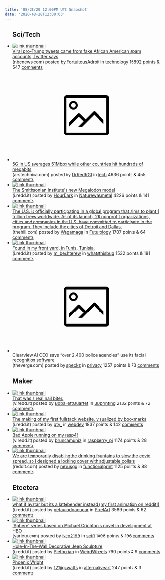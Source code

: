 ```yaml
---
title: '08/28/20 12:00PM UTC Snapshot'
date: '2020-08-28T12:00:03'
---
```

<ul>
<h2>Sci/Tech</h2>

<li><a href='https://www.nbcnews.com/tech/security/viral-pro-trump-tweets-came-fake-african-american-spam-accounts-n1238553'><img src='https://b.thumbs.redditmedia.com/BV2vKtHFewwdMhX4wgsnXuNwvqnNHyXfLacqq2ToDLQ.jpg' alt='link thumbnail'></a><div><div class='linkTitle'><a href='https://www.nbcnews.com/tech/security/viral-pro-trump-tweets-came-fake-african-american-spam-accounts-n1238553'>Viral pro-Trump tweets came from fake African American spam accounts, Twitter says</a></div>(nbcnews.com) posted by <a href='https://www.reddit.com/user/FortuitousAdroit'>FortuitousAdroit</a> in <a href='https://www.reddit.com/r/technology'>technology</a> 16892 points & 547 <a href='https://www.reddit.com/r/technology/comments/ihvza4/viral_protrump_tweets_came_from_fake_african/'>comments</a></div></li>

<li><a href='https://arstechnica.com/information-technology/2020/08/5g-in-us-averages-51mbps-while-other-countries-hit-hundreds-of-megabits/'><svg version='1.1' viewBox='-34 -14 104 64' preserveAspectRatio='xMidYMid meet' xmlns='http://www.w3.org/2000/svg' xmlns:xlink='http://www.w3.org/1999/xlink'>
    <title>link thumbnail</title>
    <path d='M32,4H4A2,2,0,0,0,2,6V30a2,2,0,0,0,2,2H32a2,2,0,0,0,2-2V6A2,2,0,0,0,32,4ZM4,30V6H32V30Z'></path>
    <path d='M8.92,14a3,3,0,1,0-3-3A3,3,0,0,0,8.92,14Zm0-4.6A1.6,1.6,0,1,1,7.33,11,1.6,1.6,0,0,1,8.92,9.41Z'></path>
    <path d='M22.78,15.37l-5.4,5.4-4-4a1,1,0,0,0-1.41,0L5.92,22.9v2.83l6.79-6.79L16,22.18l-3.75,3.75H15l8.45-8.45L30,24V21.18l-5.81-5.81A1,1,0,0,0,22.78,15.37Z'></path>
    </svg></a><div><div class='linkTitle'><a href='https://arstechnica.com/information-technology/2020/08/5g-in-us-averages-51mbps-while-other-countries-hit-hundreds-of-megabits/'>5G in US averages 51Mbps while other countries hit hundreds of megabits</a></div>(arstechnica.com) posted by <a href='https://www.reddit.com/user/DrRedRGI'>DrRedRGI</a> in <a href='https://www.reddit.com/r/tech'>tech</a> 4636 points & 455 <a href='https://www.reddit.com/r/tech/comments/iho0ep/5g_in_us_averages_51mbps_while_other_countries/'>comments</a></div></li>

<li><a href='https://i.redd.it/ysj3ffogalj51.jpg'><img src='https://b.thumbs.redditmedia.com/eUyzMm_7gRLvADHuzArY6qwsN5g1TlIk2_O_cSH9CuU.jpg' alt='link thumbnail'></a><div><div class='linkTitle'><a href='https://i.redd.it/ysj3ffogalj51.jpg'>The Smithsonian Institute's new Megalodon model</a></div>(i.redd.it) posted by <a href='https://www.reddit.com/user/HourDark'>HourDark</a> in <a href='https://www.reddit.com/r/Naturewasmetal'>Naturewasmetal</a> 4226 points & 141 <a href='https://www.reddit.com/r/Naturewasmetal/comments/ihqo5g/the_smithsonian_institutes_new_megalodon_model/'>comments</a></div></li>

<li><a href='https://thehill.com/policy/energy-environment/513994-us-officially-joins-global-trillion-tree-planting-initiative'><img src='https://b.thumbs.redditmedia.com/_qpAmEHfvlAKg1zp9iGaOxTiB36zyFQsR37H9vCfzlM.jpg' alt='link thumbnail'></a><div><div class='linkTitle'><a href='https://thehill.com/policy/energy-environment/513994-us-officially-joins-global-trillion-tree-planting-initiative'>The U.S. is officially participating in a global program that aims to plant 1 trillion trees worldwide. As of its launch, 26 nonprofit organizations, cities and companies in the U.S. have committed to participate in the program. They include the cities of Detroit and Dallas.</a></div>(thehill.com) posted by <a href='https://www.reddit.com/user/Wagamaga'>Wagamaga</a> in <a href='https://www.reddit.com/r/Futurology'>Futurology</a> 1707 points & 64 <a href='https://www.reddit.com/r/Futurology/comments/ihrttv/the_us_is_officially_participating_in_a_global/'>comments</a></div></li>

<li><a href='https://i.redd.it/jt4ofg85kjj51.jpg'><img src='https://b.thumbs.redditmedia.com/ojOkX4gkaBR3oczhaUM_qNkl_iusC2-ZjG3khNibqiA.jpg' alt='link thumbnail'></a><div><div class='linkTitle'><a href='https://i.redd.it/jt4ofg85kjj51.jpg'>Found in my front yard, in Tunis, Tunisia.</a></div>(i.redd.it) posted by <a href='https://www.reddit.com/user/m_bechterew'>m_bechterew</a> in <a href='https://www.reddit.com/r/whatsthisbug'>whatsthisbug</a> 1532 points & 181 <a href='https://www.reddit.com/r/whatsthisbug/comments/ihkeks/found_in_my_front_yard_in_tunis_tunisia/'>comments</a></div></li>

<li><a href='https://www.theverge.com/2020/8/26/21402978/clearview-ai-ceo-interview-2400-police-agencies-facial-recognition'><svg version='1.1' viewBox='-34 -14 104 64' preserveAspectRatio='xMidYMid meet' xmlns='http://www.w3.org/2000/svg' xmlns:xlink='http://www.w3.org/1999/xlink'>
    <title>link thumbnail</title>
    <path d='M32,4H4A2,2,0,0,0,2,6V30a2,2,0,0,0,2,2H32a2,2,0,0,0,2-2V6A2,2,0,0,0,32,4ZM4,30V6H32V30Z'></path>
    <path d='M8.92,14a3,3,0,1,0-3-3A3,3,0,0,0,8.92,14Zm0-4.6A1.6,1.6,0,1,1,7.33,11,1.6,1.6,0,0,1,8.92,9.41Z'></path>
    <path d='M22.78,15.37l-5.4,5.4-4-4a1,1,0,0,0-1.41,0L5.92,22.9v2.83l6.79-6.79L16,22.18l-3.75,3.75H15l8.45-8.45L30,24V21.18l-5.81-5.81A1,1,0,0,0,22.78,15.37Z'></path>
    </svg></a><div><div class='linkTitle'><a href='https://www.theverge.com/2020/8/26/21402978/clearview-ai-ceo-interview-2400-police-agencies-facial-recognition'>Clearview AI CEO says “over 2,400 police agencies” use its facial recognition software</a></div>(theverge.com) posted by <a href='https://www.reddit.com/user/speckz'>speckz</a> in <a href='https://www.reddit.com/r/privacy'>privacy</a> 1257 points & 73 <a href='https://www.reddit.com/r/privacy/comments/ihlufw/clearview_ai_ceo_says_over_2400_police_agencies/'>comments</a></div></li>

<h2>Maker</h2>

<li><a href='https://v.redd.it/vrkciz5nsnj51'><img src='https://b.thumbs.redditmedia.com/bAh73hgug_k-hTQl4eHLMsNyAdRM8iZwnUP12xrBXPA.jpg' alt='link thumbnail'></a><div><div class='linkTitle'><a href='https://v.redd.it/vrkciz5nsnj51'>That was a real nail biter.</a></div>(v.redd.it) posted by <a href='https://www.reddit.com/user/BobaFettQuartet'>BobaFettQuartet</a> in <a href='https://www.reddit.com/r/3Dprinting'>3Dprinting</a> 2132 points & 72 <a href='https://www.reddit.com/r/3Dprinting/comments/ihzcrj/that_was_a_real_nail_biter/'>comments</a></div></li>

<li><a href='https://i.redd.it/m9wz82x07mj51.png'><img src='https://b.thumbs.redditmedia.com/5Bk19B7ld0A5UWEFTBjyuk4pbwdkJerhNtoTZfz3uzc.jpg' alt='link thumbnail'></a><div><div class='linkTitle'><a href='https://i.redd.it/m9wz82x07mj51.png'>The making of my first fullstack website, visualized by bookmarks</a></div>(i.redd.it) posted by <a href='https://www.reddit.com/user/gty_'>gty_</a> in <a href='https://www.reddit.com/r/webdev'>webdev</a> 1837 points & 142 <a href='https://www.reddit.com/r/webdev/comments/ihv77y/the_making_of_my_first_fullstack_website/'>comments</a></div></li>

<li><a href='https://v.redd.it/xacv515rojj51'><img src='https://b.thumbs.redditmedia.com/xR8LR660q8nlDTU-wNw6wKTN6XYmAFiCV4zgrrHQ1bg.jpg' alt='link thumbnail'></a><div><div class='linkTitle'><a href='https://v.redd.it/xacv515rojj51'>Bad Apple running on my rasp4!</a></div>(v.redd.it) posted by <a href='https://www.reddit.com/user/brunoamuniz'>brunoamuniz</a> in <a href='https://www.reddit.com/r/raspberry_pi'>raspberry_pi</a> 1174 points & 28 <a href='https://www.reddit.com/r/raspberry_pi/comments/ihky1u/bad_apple_running_on_my_rasp4/'>comments</a></div></li>

<li><a href='https://www.reddit.com/gallery/ihsxs7'><img src='https://b.thumbs.redditmedia.com/wfHmRcfQGxY0NXXmRWUueTv_-8E1hsKmp4wa4JrApKk.jpg' alt='link thumbnail'></a><div><div class='linkTitle'><a href='https://www.reddit.com/gallery/ihsxs7'>We are temporarily disablingthe drinking fountains to slow the covid spread, so I designed a locking cover with adjustable collars</a></div>(reddit.com) posted by <a href='https://www.reddit.com/user/nexusgx'>nexusgx</a> in <a href='https://www.reddit.com/r/functionalprint'>functionalprint</a> 1125 points & 88 <a href='https://www.reddit.com/r/functionalprint/comments/ihsxs7/we_are_temporarily_disablingthe_drinking/'>comments</a></div></li>

<h2>Etcetera</h2>

<li><a href='https://i.redd.it/casp4s3t1mj51.gif'><img src='https://a.thumbs.redditmedia.com/AHdxH4u23rm_jIQFQlDrZJ2e0BnBWgS9GcTQw4UPdY8.jpg' alt='link thumbnail'></a><div><div class='linkTitle'><a href='https://i.redd.it/casp4s3t1mj51.gif'>what if avatar but its a lattebender instead (my first animation on reddit!)</a></div>(i.redd.it) posted by <a href='https://www.reddit.com/user/petaurodoacucar'>petaurodoacucar</a> in <a href='https://www.reddit.com/r/PixelArt'>PixelArt</a> 3589 points & 62 <a href='https://www.reddit.com/r/PixelArt/comments/ihtual/what_if_avatar_but_its_a_lattebender_instead_my/'>comments</a></div></li>

<li><a href='https://variety.com/2020/tv/news/sphere-hbo-series-westworld-producer-1234751104/'><img src='https://b.thumbs.redditmedia.com/JLPl_nvyU2NIw_2CObGQSnqmKUUMh_YUA92Ggve_YxI.jpg' alt='link thumbnail'></a><div><div class='linkTitle'><a href='https://variety.com/2020/tv/news/sphere-hbo-series-westworld-producer-1234751104/'>‘Sphere’ series based on Michael Crichton's novel in development at HBO</a></div>(variety.com) posted by <a href='https://www.reddit.com/user/Neo2199'>Neo2199</a> in <a href='https://www.reddit.com/r/scifi'>scifi</a> 1098 points & 196 <a href='https://www.reddit.com/r/scifi/comments/ihprpn/sphere_series_based_on_michael_crichtons_novel_in/'>comments</a></div></li>

<li><a href='https://i.redd.it/y5s9ttl5cnj51.jpg'><img src='https://b.thumbs.redditmedia.com/PwmbL9Gvq2iUY61SLpuquaF_p_nMSFg3dIGFYYwNADo.jpg' alt='link thumbnail'></a><div><div class='linkTitle'><a href='https://i.redd.it/y5s9ttl5cnj51.jpg'>Hole-In-The-Wall Decorative Jeep Sculpture</a></div>(i.redd.it) posted by <a href='https://www.reddit.com/user/Plethorian'>Plethorian</a> in <a href='https://www.reddit.com/r/WeirdWheels'>WeirdWheels</a> 790 points & 9 <a href='https://www.reddit.com/r/WeirdWheels/comments/ihxz3o/holeinthewall_decorative_jeep_sculpture/'>comments</a></div></li>

<li><a href='https://i.redd.it/hkpzkm3trlj51.jpg'><img src='https://b.thumbs.redditmedia.com/EOrWJ6Hq4oGI8ipHfqb0RaCo9MtchzGhLXL6cJvI1ro.jpg' alt='link thumbnail'></a><div><div class='linkTitle'><a href='https://i.redd.it/hkpzkm3trlj51.jpg'>Phoenix Wright</a></div>(i.redd.it) posted by <a href='https://www.reddit.com/user/121jigawatts'>121jigawatts</a> in <a href='https://www.reddit.com/r/alternativeart'>alternativeart</a> 247 points & 3 <a href='https://www.reddit.com/r/alternativeart/comments/ihslow/phoenix_wright/'>comments</a></div></li>

</ul>
